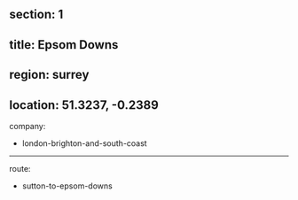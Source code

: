 section: 1
----
title: Epsom Downs
----
region: surrey
----
location: 51.3237, -0.2389
----
company:
- london-brighton-and-south-coast
----
route:
- sutton-to-epsom-downs
